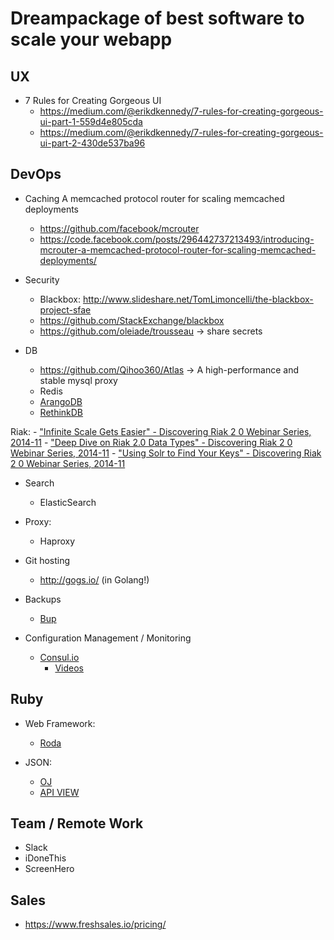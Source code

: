 # Dreampackage of best software to scale your webapp


## UX
  - 7 Rules for Creating Gorgeous UI
    - https://medium.com/@erikdkennedy/7-rules-for-creating-gorgeous-ui-part-1-559d4e805cda
    - https://medium.com/@erikdkennedy/7-rules-for-creating-gorgeous-ui-part-2-430de537ba96

## DevOps

  - Caching
      A memcached protocol router for scaling memcached deployments
      - https://github.com/facebook/mcrouter
      - https://code.facebook.com/posts/296442737213493/introducing-mcrouter-a-memcached-protocol-router-for-scaling-memcached-deployments/

  - Security
    - Blackbox: http://www.slideshare.net/TomLimoncelli/the-blackbox-project-sfae
    - https://github.com/StackExchange/blackbox
    - https://github.com/oleiade/trousseau -> share secrets

  - DB
    - https://github.com/Qihoo360/Atlas -> A high-performance and stable mysql proxy
    - Redis
    - [ArangoDB](https://www.arangodb.com/)
    - [RethinkDB](https://www.rethinkdb.com/)

  Riak:
    - ["Infinite Scale Gets Easier" - Discovering Riak 2 0 Webinar Series,  2014-11](https://www.youtube.com/watch?v=L1x1wEhEP-I)
    - ["Deep Dive on Riak 2.0 Data Types" - Discovering Riak 2 0 Webinar Series,  2014-11](https://www.youtube.com/watch?v=XXzkwlJGF3I)
    - ["Using Solr to Find Your Keys" - Discovering Riak 2 0 Webinar Series,  2014-11](https://www.youtube.com/watch?v=_XNRMo0L5a8)

  - Search
    - ElasticSearch

  - Proxy:
    - Haproxy

  - Git hosting
    - http://gogs.io/ (in Golang!)

  - Backups
    - [Bup](http://wrouesnel.github.io/articles/bup%20-%20towards%20the%20perfect%20backup/)


  - Configuration Management / Monitoring
    - [Consul.io](http//consul.io)
      - [Videos](http://devopsbox.es/posts/2014/11-03-consul-great-service-discovery-tool.html)


## Ruby
  - Web Framework:
    - [Roda](http://roda.jeremyevans.net/)

  - JSON:
    - [OJ](https://github.com/ohler55/oj)
    - [API VIEW](https://github.com/mindreframer/api_view)




## Team / Remote Work

  - Slack
  - iDoneThis
  - ScreenHero


## Sales
  - https://www.freshsales.io/pricing/
